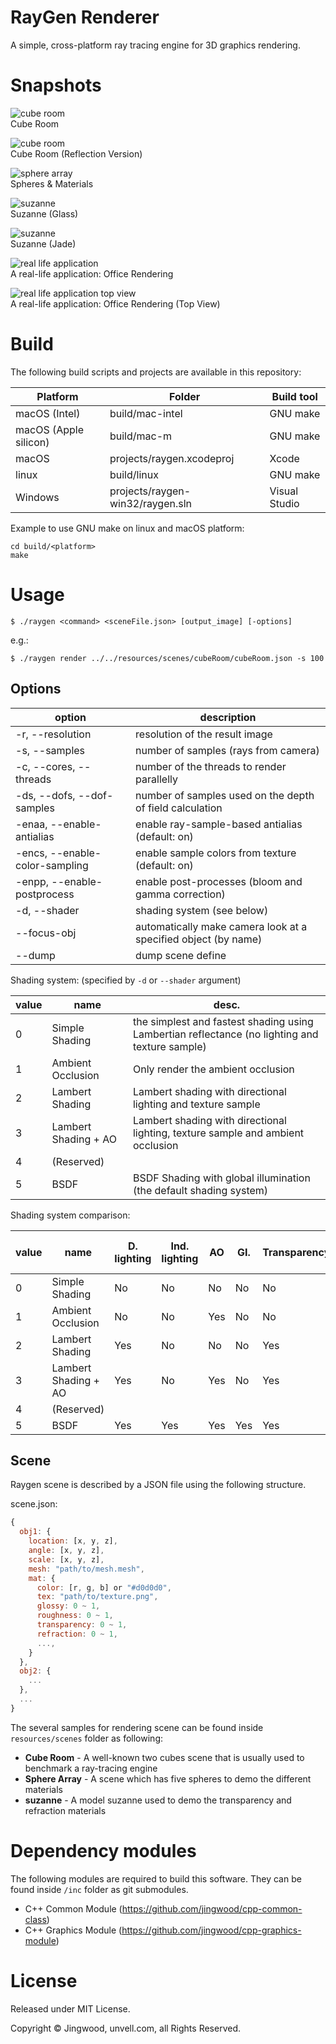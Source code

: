 # RayGen Renderer

A simple, cross-platform ray tracing engine for 3D graphics rendering.

# Snapshots

![cube room](resources/scenes/cubeRoom/sample.jpg)<br />
Cube Room

![cube room](resources/scenes/cubeRoom/cubeRoom_reflection.jpg)<br />
Cube Room (Reflection Version)

![sphere array](resources/scenes/sphereArray/sample.jpg)<br />
Spheres & Materials

![suzanne](resources/scenes/suzanne/Suzanne%20Texture.jpg)<br />
Suzanne (Glass)

![suzanne](resources/scenes/suzanne/Suzanne%20Jade.jpg)<br />
Suzanne (Jade)

![real life application](resources/images/live-office1.png)<br />
A real-life application: Office Rendering

![real life application top view](resources/images/live-office1-top.png)<br />
A real-life application: Office Rendering (Top View)

# Build 

The following build scripts and projects are available in this repository:

| Platform | Folder | Build tool |
|---|---|---|
| macOS (Intel) | build/mac-intel | GNU make |
| macOS (Apple silicon) | build/mac-m | GNU make |
| macOS | projects/raygen.xcodeproj | Xcode |
| linux | build/linux | GNU make |
| Windows | projects/raygen-win32/raygen.sln | Visual Studio |

Example to use GNU make on linux and macOS platform:

```shell
cd build/<platform>
make
```

# Usage

```shell
$ ./raygen <command> <sceneFile.json> [output_image] [-options]
```
e.g.:
```shell
$ ./raygen render ../../resources/scenes/cubeRoom/cubeRoom.json -s 100
```

## Options

| option | description |
| --- | --- |
| -r, --resolution | resolution of the result image |
| -s, --samples | number of samples (rays from camera) |
| -c, --cores, --threads | number of the threads to render parallelly |
| -ds, --dofs, --dof-samples | number of samples used on the depth of field calculation |
| -enaa, --enable-antialias | enable ray-sample-based antialias (default: on) |
| -encs, --enable-color-sampling | enable sample colors from texture (default: on) |
| -enpp, --enable-postprocess | enable post-processes (bloom and gamma correction) |
| -d, --shader | shading system (see below) |
| --focus-obj | automatically make camera look at a specified object (by name) |
| --dump | dump scene define |

Shading system: (specified by `-d` or `--shader` argument)

| value | name | desc. |
|---|---|---|
| 0 | Simple Shading | the simplest and fastest shading using Lambertian reflectance (no lighting and texture sample) |
| 1 | Ambient Occlusion | Only render the ambient occlusion | 
| 2 | Lambert Shading | Lambert shading with directional lighting and texture sample |
| 3 | Lambert Shading + AO | Lambert shading with directional lighting, texture sample and ambient occlusion |
| 4 | (Reserved) | |
| 5 | BSDF | BSDF Shading with global illumination (the default shading system) |

Shading system comparison:

| value | name | D. lighting | Ind. lighting | AO | GI. | Transparency | Reflection and Refraction | 
|---|---|---|---|---|---|---|---|
| 0 | Simple Shading | No | No | No | No | No | No |
| 1 | Ambient Occlusion | No | No | Yes | No | No | No |
| 2 | Lambert Shading | Yes | No | No | No | Yes | No |
| 3 | Lambert Shading + AO | Yes | No | Yes | No | Yes | No |
| 4 | (Reserved) | | | | | | |
| 5 | BSDF | Yes | Yes | Yes | Yes | Yes | Yes |

## Scene

Raygen scene is described by a JSON file using the following structure.

scene.json:
```js
{
  obj1: {
    location: [x, y, z],
    angle: [x, y, z],
    scale: [x, y, z],
    mesh: "path/to/mesh.mesh",
    mat: {
      color: [r, g, b] or "#d0d0d0",
      tex: "path/to/texture.png",
      glossy: 0 ~ 1,
      roughness: 0 ~ 1,
      transparency: 0 ~ 1,
      refraction: 0 ~ 1,
      ...,
    }
  },
  obj2: {
    ...
  },
  ...
}
```

The several samples for rendering scene can be found inside `resources/scenes` folder as following:

- **Cube Room** - A well-known two cubes scene that is usually used to benchmark a ray-tracing engine
- **Sphere Array** - A scene which has five spheres to demo the different materials
- **suzanne** - A model suzanne used to demo the transparency and refraction materials

# Dependency modules

The following modules are required to build this software. They can be found inside `/inc` folder as git submodules.

- C++ Common Module (https://github.com/jingwood/cpp-common-class)
- C++ Graphics Module (https://github.com/jingwood/cpp-graphics-module)

# License

Released under MIT License.

Copyright © Jingwood, unvell.com, all Rights Reserved.
